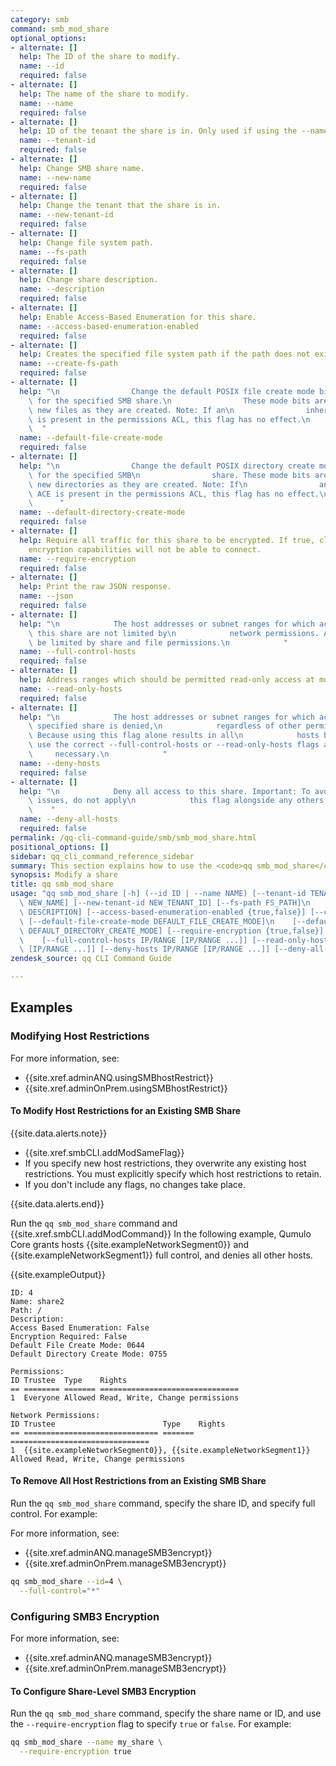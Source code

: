 ```yaml
---
category: smb
command: smb_mod_share
optional_options:
- alternate: []
  help: The ID of the share to modify.
  name: --id
  required: false
- alternate: []
  help: The name of the share to modify.
  name: --name
  required: false
- alternate: []
  help: ID of the tenant the share is in. Only used if using the --name argument.
  name: --tenant-id
  required: false
- alternate: []
  help: Change SMB share name.
  name: --new-name
  required: false
- alternate: []
  help: Change the tenant that the share is in.
  name: --new-tenant-id
  required: false
- alternate: []
  help: Change file system path.
  name: --fs-path
  required: false
- alternate: []
  help: Change share description.
  name: --description
  required: false
- alternate: []
  help: Enable Access-Based Enumeration for this share.
  name: --access-based-enumeration-enabled
  required: false
- alternate: []
  help: Creates the specified file system path if the path does not exist already.
  name: --create-fs-path
  required: false
- alternate: []
  help: "\n                Change the default POSIX file create mode bits (octal)\
    \ for the specified SMB share.\n                These mode bits are applied to\
    \ new files as they are created. Note: If an\n                inheritable ACE\
    \ is present in the permissions ACL, this flag has no effect.\n              \
    \  "
  name: --default-file-create-mode
  required: false
- alternate: []
  help: "\n                Change the default POSIX directory create mode bits (octal)\
    \ for the specified SMB\n                share. These mode bits are applied to\
    \ new directories as they are created. Note: If\n                an inheritable\
    \ ACE is present in the permissions ACL, this flag has no effect.\n          \
    \      "
  name: --default-directory-create-mode
  required: false
- alternate: []
  help: Require all traffic for this share to be encrypted. If true, clients without
    encryption capabilities will not be able to connect.
  name: --require-encryption
  required: false
- alternate: []
  help: Print the raw JSON response.
  name: --json
  required: false
- alternate: []
  help: "\n            The host addresses or subnet ranges for which access to to\
    \ this share are not limited by\n            network permissions. Access may still\
    \ be limited by share and file permissions.\n            "
  name: --full-control-hosts
  required: false
- alternate: []
  help: Address ranges which should be permitted read-only access at most.
  name: --read-only-hosts
  required: false
- alternate: []
  help: "\n            The host addresses or subnet ranges for which access to the\
    \ specified share is denied,\n            regardless of other permissions. Important:\
    \ Because using this flag alone results in all\n            hosts being denied,\
    \ use the correct --full-control-hosts or --read-only-hosts flags as\n       \
    \     necessary.\n            "
  name: --deny-hosts
  required: false
- alternate: []
  help: "\n            Deny all access to this share. Important: To avoid configuration\
    \ issues, do not apply\n            this flag alongside any others.\n        \
    \    "
  name: --deny-all-hosts
  required: false
permalink: /qq-cli-command-guide/smb/smb_mod_share.html
positional_options: []
sidebar: qq_cli_command_reference_sidebar
summary: This section explains how to use the <code>qq smb_mod_share</code> command.
synopsis: Modify a share
title: qq smb_mod_share
usage: "qq smb_mod_share [-h] (--id ID | --name NAME) [--tenant-id TENANT_ID] [--new-name\
  \ NEW_NAME] [--new-tenant-id NEW_TENANT_ID] [--fs-path FS_PATH]\n    [--description\
  \ DESCRIPTION] [--access-based-enumeration-enabled {true,false}] [--create-fs-path]\
  \ [--default-file-create-mode DEFAULT_FILE_CREATE_MODE]\n    [--default-directory-create-mode\
  \ DEFAULT_DIRECTORY_CREATE_MODE] [--require-encryption {true,false}] [--json]\n\
  \    [--full-control-hosts IP/RANGE [IP/RANGE ...]] [--read-only-hosts IP/RANGE\
  \ [IP/RANGE ...]] [--deny-hosts IP/RANGE [IP/RANGE ...]] [--deny-all-hosts]"
zendesk_source: qq CLI Command Guide

---
```


## Examples

### Modifying Host Restrictions
For more information, see:
* {{site.xref.adminANQ.usingSMBhostRestrict}}
* {{site.xref.adminOnPrem.usingSMBhostRestrict}}

#### To Modify Host Restrictions for an Existing SMB Share
{{site.data.alerts.note}}
<ul>
  <li>{{site.xref.smbCLI.addModSameFlag}}</li>
  <li>If you specify new host restrictions, they overwrite any existing host restrictions. You must explicitly specify which host restrictions to retain.</li>
  <li>If you don't include any flags, no changes take place.</li>
</ul>
{{site.data.alerts.end}}

Run the `qq smb_mod_share` command and {{site.xref.smbCLI.addModCommand}} In the following example, Qumulo Core grants hosts {{site.exampleNetworkSegment0}} and {{site.exampleNetworkSegment1}} full control, and denies all other hosts.

{{site.exampleOutput}}

```
ID: 4
Name: share2
Path: /
Description:
Access Based Enumeration: False
Encryption Required: False
Default File Create Mode: 0644
Default Directory Create Mode: 0755

Permissions:
ID Trustee  Type    Rights 
== ======== ======= ===============================
1  Everyone Allowed Read, Write, Change permissions

Network Permissions:
ID Trustee                        Type    Rights 
== ============================== ======= ===============================
1  {{site.exampleNetworkSegment0}}, {{site.exampleNetworkSegment1}} Allowed Read, Write, Change permissions
```

#### To Remove All Host Restrictions from an Existing SMB Share
Run the `qq smb_mod_share` command, specify the share ID, and specify full control. For example:

For more information, see:
* {{site.xref.adminANQ.manageSMB3encrypt}}
* {{site.xref.adminOnPrem.manageSMB3encrypt}}
```bash
qq smb_mod_share --id=4 \
  --full-control="*"
```

### Configuring SMB3 Encryption
For more information, see:
* {{site.xref.adminANQ.manageSMB3encrypt}}
* {{site.xref.adminOnPrem.manageSMB3encrypt}}

#### To Configure Share-Level SMB3 Encryption
Run the `qq smb_mod_share` command, specify the share name or ID, and use the `--require-encryption` flag to specify `true` or `false`. For example:

```bash
qq smb_mod_share --name my_share \
  --require-encryption true
```
